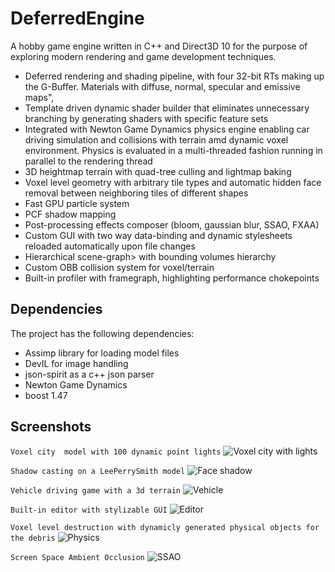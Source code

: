 # DeferredEngine

A hobby game engine written in C++ and Direct3D 10 for the purpose of exploring modern rendering and game development techniques.


- Deferred rendering and shading pipeline, with four 32-bit RTs making up the G-Buffer. Materials with diffuse, normal, specular and emissive maps",
- Template driven dynamic shader builder that eliminates unnecessary branching by generating shaders with specific feature sets
- Integrated with Newton Game Dynamics physics engine enabling car driving simulation and collisions with terrain amd dynamic voxel environment. Physics is evaluated in a multi-threaded fashion running in parallel to the rendering thread
- 3D heightmap terrain with quad-tree culling and lightmap baking
- Voxel level geometry with arbitrary tile types and automatic hidden face removal between neighboring tiles of different shapes
- Fast GPU particle system
- PCF shadow mapping
- Post-processing effects composer (bloom, gaussian blur, SSAO, FXAA)
- Custom GUI with two way data-binding and dynamic stylesheets reloaded automatically upon file changes
- Hierarchical scene-graph> with bounding volumes hierarchy
- Custom OBB collision system for voxel/terrain
- Built-in profiler with framegraph, highlighting performance chokepoints

## Dependencies

The project has the following dependencies:
- Assimp library for loading model files
- DevIL for image handling
- json-spirit as a c++ json parser
- Newton Game Dynamics
- boost 1.47

## Screenshots
			
```Voxel city  model with 100 dynamic point lights```
![Voxel city with lights](/screenshots/pic01.png?raw=true "Voxel city with lights")
  
```Shadow casting on a LeePerrySmith model```
![Face shadow](/screenshots/pic03.png?raw=true "Face shadow")
  
```Vehicle driving game with a 3d terrain```
![Vehicle](/screenshots/pic07.png?raw=true "Vehicle")
  
```Built-in editor with stylizable GUI```
![Editor](/screenshots/pic08.png?raw=true "Editor")
  
```Voxel level destruction with dynamicly generated physical objects for the debris```
![Physics](/screenshots/pic05.png?raw=true "Physics")

```Screen Space Ambient Occlusion```
![SSAO](/screenshots/pic04.png?raw=true "SSAO")
